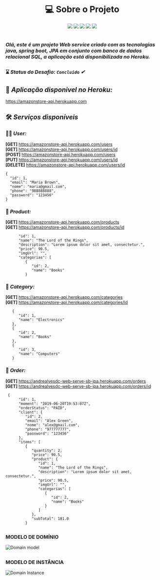 <h1 align="center"> 💻 Sobre o Projeto </h1> 

<div align="center" > 
    <img src="https://img.shields.io/badge/Java-ED8B00?style=for-the-badge&logo=java&logoColor=white"/>
    <img src="https://img.shields.io/badge/Spring-6DB33F?style=for-the-badge&logo=spring&logoColor=white"/>
    <img src="https://img.shields.io/badge/Insomnia-5849be?style=for-the-badge&logo=Insomnia&logoColor=white"/>
    <img src="https://img.shields.io/badge/Heroku-430098?style=for-the-badge&logo=heroku&logoColor=white"/>
    <img src="https://img.shields.io/badge/PostgreSQL-316192?style=for-the-badge&logo=postgresql&logoColor=white"/>
</div>

<br> 


<h3><i>Olá, este é um projeto Web service criado com as tecnologias java, spring boot, JPA em conjunto com banco de dados relacional SQL, a aplicação está disponibilizada no Heroku.</i></h3>

##

### ⌛ <i>Status do Desafio: **`Concluido`** ✔</i>
 
##

## 🥇 <i>Aplicação disponivel no Heroku:</i>

https://amazonstore-api.herokuapp.com

## 🛠  <i>Serviços disponíveis</i> 

### 👨‍💻 <i>User:</i>

 **[GET]**  https://amazonstore-api.herokuapp.com/users
 <br>
 **[GET]**  https://amazonstore-api.herokuapp.com/users/id
 <br>
 **[POST]**  https://amazonstore-api.herokuapp.com/users
 <br>
 **[PUT]**  https://amazonstore-api.herokuapp.com/users/id
 <br>
 **[DELETE]** https://amazonstore-api.herokuapp.com/users/id

   ```
   {
     "id": 1,
     "email": "Maria Brown",
     "nome": "maria@gmail.com",
     "phone": "988888888",
     "password": "123456"
   }
   ``` 
   
### 🎁 <i>Product:</i>

 **[GET]**    https://amazonstore-api.herokuapp.com/products
 <br>
 **[GET]**    https://amazonstore-api.herokuapp.com/products/id

``` {
      "id": 1,
      "name": "The Lord of the Rings",
      "description": "Lorem ipsum dolor sit amet, consectetur.",
      "price": 90.5,
      "imgUrl": "",
      "categorias": [
         {
            "id": 2,
            "name": "Books"
         }
 ```

### 📌 <i>Category:</i>

 **[GET]**    https://amazonstore-api.herokuapp.com/categories
 <br>
 **[GET]**    https://amazonstore-api.herokuapp.com/categories/id

```
   {
      "id": 1,
      "name": "Electronics"
   },
   {
      "id": 2,
      "name": "Books"
   },
   {
      "id": 3,
      "name": "Computers"
   }
```

### 🛒 <i>Order:</i>

 **[GET]**    https://andrealvesdc-web-serve-sb-jpa.herokuapp.com/orders
 <br>
 **[GET]**    https://andrealvesdc-web-serve-sb-jpa.herokuapp.com/orders/id

```
 {
      "id": 1,
      "moment": "2019-06-20T19:53:07Z",
      "orderStatus": "PAID",
      "client": {
         "id": 2,
         "email": "Alex Green",
         "nome": "alex@gmail.com",
         "phone": "977777777",
         "password": "123456"
      },
      "items": [
         {
            "quantity": 2,
            "price": 90.5,
            "product": {
               "id": 1,
               "name": "The Lord of the Rings",
               "description": "Lorem ipsum dolor sit amet, consectetur.",
               "price": 90.5,
               "imgUrl": "",
               "categorias": [
                  {
                     "id": 2,
                     "name": "Books"
                  }
               ]
            },
            "subTotal": 181.0
         }
 ```
##
 
### MODELO DE DOMÍNIO

![Domain model](https://user-images.githubusercontent.com/19534807/82755495-3ce71600-9daa-11ea-8641-d01bfcaf1720.png)

## 

### MODELO DE INSTÂNCIA

![Domain Instance](https://user-images.githubusercontent.com/19534807/82755481-280a8280-9daa-11ea-9be0-44ce2affc36b.png)

